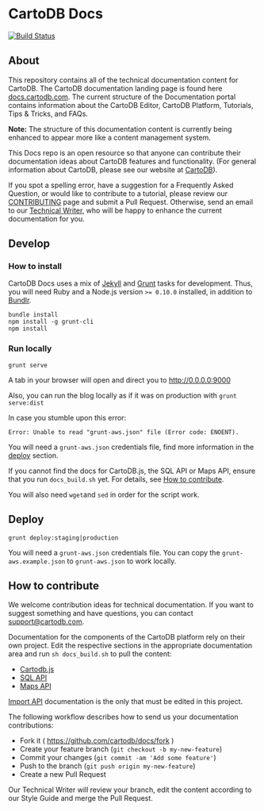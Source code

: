 # CartoDB Docs

[![Build Status](https://travis-ci.org/CartoDB/docs.svg?branch=master)](https://travis-ci.org/CartoDB/docs)


## About

This repository contains all of the technical documentation content for CartoDB. The CartoDB documentation landing page is found here [docs.cartodb.com](http://docs.cartodb.com/).  The current structure of the Documentation portal contains information about the CartoDB Editor, CartoDB Platform, Tutorials, Tips & Tricks, and FAQs. 

**Note:** The structure of this documentation content is currently being enhanced to appear more like a content management system. 

This Docs repo is an open resource so that anyone can contribute their documentation ideas about CartoDB features and functionality. (For general information about CartoDB, please see our website at [CartoDB](https://cartodb.com/)). 

If you spot a spelling error, have a suggestion for a Frequently Asked Question, or would like to contribute to a tutorial, please review our [CONTRIBUTING](CONTRIBUTING.md) page and submit a Pull Request.  Otherwise, send an email to our [Technical Writer](mailto:csobier@cartodb.com), who will be happy to enhance the current documentation for you.


## Develop

### How to install

CartoDB Docs uses a mix of [Jekyll](http://jekyllrb.com/) and [Grunt](http://gruntjs.com/) tasks for development. Thus, you will need Ruby and a Node.js version `>= 0.10.0` installed, in addition to [Bundlr](http://bundler.io/).

```
bundle install
npm install -g grunt-cli
npm install
```

### Run locally

```
grunt serve
```

A tab in your browser will open and direct you to http://0.0.0.0:9000

Also, you can run the blog locally as if it was on production with `grunt serve:dist`

In case you stumble upon this error:

```
Error: Unable to read "grunt-aws.json" file (Error code: ENOENT).
```

You will need a `grunt-aws.json` credentials file, find more information in the [deploy](#deploy) section.

If you cannot find the docs for CartoDB.js, the SQL API or Maps API, ensure that you run `docs_build.sh` yet. For details, see [How to contribute](#how-to-contribute).

You will also need `wget`and `sed` in order for the script work.


## Deploy

```
grunt deploy:staging|production
```

You will need a `grunt-aws.json` credentials file. You can copy the `grunt-aws.example.json` to `grunt-aws.json` to work locally.


## How to contribute 

We welcome contribution ideas for technical documentation. If you want to suggest something and have questions, you can contact [support@cartodb.com](mailto:support@cartodb.com).

Documentation for the components of the CartoDB platform rely on their own project. Edit the respective sections in the appropriate documentation area and run `sh docs_build.sh` to pull the content:

- [Cartodb.js](https://github.com/CartoDB/cartodb.js/blob/develop/doc/API.md)
- [SQL API](https://github.com/CartoDB/CartoDB-SQL-API/blob/master/doc/API.md)
- [Maps API](https://github.com/CartoDB/Windshaft-cartodb/blob/master/docs/Map-API.md)

[Import API](https://github.com/CartoDB/docs/blob/master/_cartodb-platform/import-api.md) documentation is the only that must be edited in this project.

The following workflow describes how to send us your documentation contributions:

- Fork it ( https://github.com/cartodb/docs/fork )
- Create your feature branch (`git checkout -b my-new-feature`)
- Commit your changes (`git commit -am 'Add some feature'`)
- Push to the branch (`git push origin my-new-feature`)
- Create a new Pull Request

Our Technical Writer will review your branch, edit the content according to our Style Guide and merge the Pull Request.
